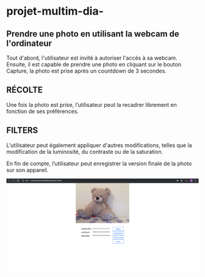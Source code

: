 # projet-multim-dia-
## Prendre une photo en utilisant la webcam de l'ordinateur

Tout d'abord, l'utilisateur est invité à autoriser l'accès à sa webcam. Ensuite, il est capable de prendre une photo en cliquant sur le bouton Capture, la photo est prise après un countdown de 3 secondes.

## RÉCOLTE 
Une fois la photo est prise, l’utilisateur peut la recadrer librement en fonction de ses préférences.

## FILTERS
L'utilisateur peut également appliquer d'autres modifications, telles que la modification de la luminosité, du contraste ou de la saturation.

En fin de compte, l’utilisateur peut enregistrer la version finale de la photo sur son appareil.

![alt text](https://github.com/yousra-elghalb/projet-multim-dia-/blob/master/c1.png)
